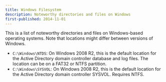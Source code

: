 ```yaml
---
title: Windows Filesystem
description: Noteworthy directories and files on Windows
first-published: 2014-11-01
---
```


This is a list of noteworthy directories and files on Windows-based operating 
systems. Note that locations might differ between versions of Windows.

*   `C:\Windows\NTDS`: On Windows 2008 R2, this is the default location for 
    the Active Directory domain controller database and log files. The 
    location can be on a FAT32 or NTFS partition.
*   `C:\Windows\SYSVOL`: On Windows 2008 R2, this is the default location for 
    the Active Directory domain controller SYSVOL. Requires NTFS.
